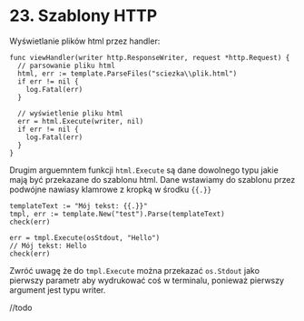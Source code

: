 # 23. Szablony HTTP

Wyświetlanie plików html przez handler:
```
func viewHandler(writer http.ResponseWriter, request *http.Request) {
  // parsowanie pliku html
  html, err := template.ParseFiles("sciezka\\plik.html")
  if err != nil {
    log.Fatal(err)
  }
  
  // wyświetlenie pliku html
  err = html.Execute(writer, nil)
  if err != nil {
    log.Fatal(err)
  }
}
```

Drugim arguemntem funkcji `html.Execute` są dane dowolnego typu jakie mają być przekazane do szablonu html. Dane wstawiamy do szablonu przez podwójne nawiasy klamrowe z kropką w środku `{{.}}`
```
templateText := "Mój tekst: {{.}}"
tmpl, err := template.New("test").Parse(templateText)
check(err)

err = tmpl.Execute(osStdout, "Hello")
// Mój tekst: Hello
check(err)
```

Zwróć uwagę że do `tmpl.Execute` można przekazać `os.Stdout` jako pierwszy parametr aby wydrukować coś w terminalu, ponieważ pierwszy argument jest typu writer.

//todo
